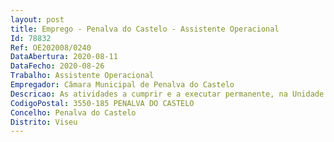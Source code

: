```yaml
--- 
layout: post
title: Emprego - Penalva do Castelo - Assistente Operacional
Id: 78832
Ref: OE202008/0240
DataAbertura: 2020-08-11
DataFecho: 2020-08-26
Trabalho: Assistente Operacional
Empregador: Câmara Municipal de Penalva do Castelo
Descricao: As atividades a cumprir e a executar permanente, na Unidade Orgânica de Comunicação, Marketing, Educação, Ação Social, Juventude e Turismo, do Município de Penalva do Castelo, são  Desenvolvimento de atividades relacionadas com projetos educativos nos estabelecimentos escolares, assegurando uma estreita colaboração no processo educativo e na segurança das crianças  Participação e colaboração com o docente no acompanhamento das crianças durante o período de funcionamento do estabelecimento escolar, com vista a assegurar um bom ambiente educativo  bem como da implementação do serviço de refeições, limpeza e conservação dos diversos espaços do estabelecimento de ensino  Exercício das demais funções cometidas por lei, por deliberação da Câmara, por despacho do Presidente da Câmara e das respetivas chefias
CodigoPostal: 3550-185 PENALVA DO CASTELO
Concelho: Penalva do Castelo
Distrito: Viseu
--- 
```

